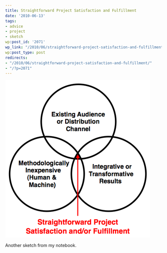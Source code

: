 ```yaml
---
title: Straightforward Project Satisfaction and Fulfillment
date: '2010-06-13'
tags:
- advice
- project
- sketch
wp:post_id: '2071'
wp_link: "/2010/06/straightforward-project-satisfaction-and-fulfillment/"
wp:post_type: post
redirects:
- "/2010/06/straightforward-project-satisfaction-and-fulfillment/"
- "/?p=2071"
---
```


[ ![](2010-06-13-Straightforward-Project-Satisfaction-and-Fulfillment/success-venn.png "success-venn") ](2010-06-13-Straightforward-Project-Satisfaction-and-Fulfillment/success-venn.png)

Another sketch from my notebook.
